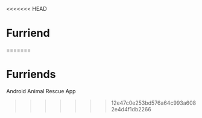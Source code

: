 <<<<<<< HEAD
# Furriend
=======
# Furriends
Android Animal Rescue App
>>>>>>> 12e47c0e253bd576a64c993a6082e4d4f1db2266

